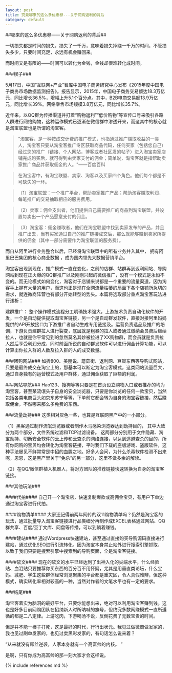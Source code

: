 ```yaml
---
layout: post
title: 究竟哪来的这么多优惠劵---关于网购返利的背后
category: default
---
```


##哪来的这么多优惠劵——关于网购返利的背后##
 
一切损失都是时间的损失，损失了一千万，意味着损失掉赚一千万的时间，不管损失多少，只要时间充足，永远有机会赚回来。

而时间又是有限的——时间可以转化为金钱，金钱却很难转化成时间。


###楔子###

5月17日，中国“互联网+产业”智库中国电子商务研究中心发布《2015年度中国电子商务市场数据监测报告》。报告显示，2015年，中国电子商务交易额达18.3万亿元，同比增长36.5%，增幅上升5.1个百分点。其中，B2B电商交易额13.9万亿元，同比增长39%。网络零售市场规模3.8万亿元，同比增长35.7%。



近年来，以QQ群为传播渠道并打着“购物返利”“低价购物”等宣传口号来吸引各路人群进行网络购物，这种运作模式已逐渐在微信群中渗透开来，而这其中的核心就是淘宝联盟也是所谓的淘宝客。



> "淘宝客，是一种按成交计费的推广模式，也指通过推广赚取收益的一类人，淘宝客只要从淘宝客推广专区获取商品代码，任何买家（包括您自己）经过您的推广（链接、个人网站，博客或者社区发的帖子）进入淘宝卖家店铺完成购买后，就可得到由卖家支付的佣金；简单说，淘宝客就是指帮助卖家推广商品并获取佣金的人。"——百度百科



> 在淘宝客中，有淘宝联盟、卖家、淘客以及买家四个角色。他们每个都是不可缺失的一环。

> （1）淘宝联盟：一个推广平台，帮助卖家推广产品；帮助淘客赚取利润，每笔推广的交易抽取相应的服务费用。


> （2）卖家：佣金支出者，他们提供自己需要推广的商品到淘宝联盟，并设置每卖出一个产品愿意支付的佣金。


> （3）淘宝客：佣金赚取者，他们在淘宝联盟中找到卖家发布的产品，并且推广出去，当有买家通过自己的推广链接成交后，那么就能够赚到卖家所提供的佣金（其中一部分需要作为淘宝联盟的服务费）。

而自从阿里进行业务整合以后，已经将淘宝联盟中的所有业务并入其中， 拥有阿里巴巴集团的核心商业数据 ，成为国内领先大数据营销平台。



淘宝客出现到现在，推广模式一直在变化，之前的店群、站群再到返利网站、导购网站到现在正火爆的QQ群推广以及刚刚兴起的微信推广，没有一个模式是永恒不变的。而无论模式如何变化，淘客对于店铺来说都是一个重要的流量渠道，因为淘客手上握有大量的用户，而这也正是现在全网流量枯萎的局面下各个店铺所急切的需求，就连微商阵营也有部分开始转型的势头。本篇将选取部分重点淘宝客玩法进行浅析：

建群推广：
整个操作模式流程分工明确技术强大，上游技术负责自动化软件的开发，一个是自动提供提取淘宝客链接，另一个是自动群发软件，直接对接阿里妈妈提供的API开放接口为下游推广者自动生成专用链接及。运营负责选品及推广的培训，下游负责建群拉人进行裂变，底层就是粗暴的拉人或者通过缴纳会员费后继续拉人，也就是你平常见到的忽然莫名其妙被拉进了XX购物群，而会员就是负责拉人然后享受利润分成，同时前面所说的自动群发软件可以进行佣金计算功能，可以计算出你拉入群的人数及拉入群的人的成交数量。

###团购网站###
如折800、美丽说、蘑菇街、返利网、豆瓣东西等导购式网站，只要是最终成交在淘宝上的，那基本可以断定为淘宝客模式，这类网站流量巨大，通过自身独有的运营模式及用户群体，通过佣金获取了巨额的利润。

###网站导航###
Hao123、搜狗等等只要是在首页设立购物入口或者推荐的均为淘宝客，甚至某流氓头子自身的安全浏览器，只要是你浏览的任何一款宝贝，当然包括各类电商巨头如京东苏宁等等，下单前它都会转为自身的淘宝客链接，然后赚取佣金，不然哪来那么多免费的东西。

###流量劫持###
这类相对灰色一些，也算是互联网黑产中的一小部分。

（1）黑客通过制作流氓浏览器或者制作木马感染浏览器达到劫持目的， 其中大致分为两个部分，文件系统过滤和TCP过滤设备。 这两部分分别用于文件隐藏、淘宝劫持、切断安全软件的云上传和云查杀的网络连接，以达到逃避查杀的目的，所有你网购的宝贝均会转化为淘宝客链接，平时我们下载的盗版游戏、盗版软件，这种手法屡见不鲜常常是中招的血腥之地。好多人会问，为什么杀毒软件检测不出来呢，恩恩，这是黑产里关于“免杀”的另一部分，这里不做多余的解读。

（2）在QQ/微信群植入机器人，将对方团队的推荐链接快速转换为自身的淘宝客链接。

###其他玩法###

####代拍####
自己开一个淘宝店，快速复制爆款或高佣金宝贝，有用户下单边通过淘宝客进行代拍。

####购物清单####
大家还记得前两年网传的双11购物清单吗？仍然是淘宝客的玩法，通过批量导入淘宝客链接进行品类细分再制作成EXCEL表格通过网站、QQ群共享、百度/豆丁文库、网盘等传播，可以到躺着赚钱。

####建站####
通过Wordpress快速建站，甚至通过直接购买导购源码直接进行建站，通过优化SEO进行引流转化。因为淘宝本身禁止站外进行搜索引擎抓取，以致于我们只要是搜索引擎中搜索到的导购页面，全是淘宝客链接。

####软文####
现在的软文的水平已经达到了出神入化的尖端水平，什么经验贴、血泪贴只要推荐你买东西的百分百不用怀疑，尤其是用垂直类论坛，什么宝妈、减肥、学生这些群体经常浏览聚集的平台都是重灾区，令人真假难辨，但这种模式，确实转化率相对较高的一种，当然对作者的文笔水平也有一定的要求。

###结尾###

淘宝客着实为脑洞的最好平台，只要你能想出来，绝对可以利用淘宝客赚到钱。这也是好多目前网购团队在招纳新人时所呐喊的旗号，但终究多数网赚模式一直所遵循的都是二八定律。上游吃肉，下游喝汤不说，反倒花费了无数宝贵的时间。

但是并不能一棒子打死，这是最好的时代，行行出状元。我见过做微商做发家的，我也见过刷单发家的，也见过卖黑彩发家的，有句话怎么说来着？

“从来就没有屌丝逆袭，人家本身就有一个高富帅的内核。 ”

是啊，只有你成为高富帅的那一刻大家才会这样说。


{% include references.md %}
